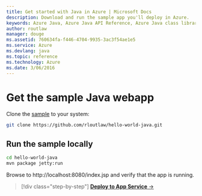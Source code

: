 ```yaml
---
title: Get started with Java in Azure | Microsoft Docs
description: Download and run the sample app you'll deploy in Azure.
keywords: Azure Java, Azure Java API Reference, Azure Java class library, Azure SDK
author: routlaw
manager: douge
ms.assetid: 760634fa-f446-4704-9935-3ac3f54ae1e5
ms.service: Azure
ms.devlang: java
ms.topic: reference
ms.technology: Azure
ms.date: 3/06/2016
---
```


# Get the sample Java webapp

Clone the [sample](https://github.com/rloutlaw/hello-world-java) to your system:

```bash
git clone https://github.com/rloutlaw/hello-world-java.git
```

## Run the sample locally

```bash
cd hello-world-java
mvn package jetty:run
```

Browse to http://localhost:8080/index.jsp and verify that the app is running.

>[!div class="step-by-step"]
[**Deploy to App Service** &rarr;](get-started-appservice.md)